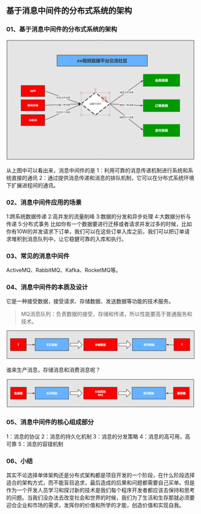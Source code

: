 ## 基于消息中间件的分布式系统的架构

### 01、基于消息中间件的分布式系统的架构

![img](./assets/03.基于消息中间件的分布式系统的架构/kuangstudyb888e5f0-2c0f-4576-af88-0176abfa7832.png)

从上图中可以看出来，消息中间件的是
1：利用可靠的消息传递机制进行系统和系统直接的通讯
2：通过提供消息传递和消息的排队机制，它可以在分布式系统环境下扩展进程间的通讯。

### 02、消息中间件应用的场景

1:跨系统数据传递
2:高并发的流量削峰
3:数据的分发和异步处理
4:大数据分析与传递
5:分布式事务
比如你有一个数据要进行迁移或者请求并发过多的时候，比如你有10W的并发请求下订单，我们可以在这些订单入库之前，我们可以把订单请求堆积到消息队列中，让它稳健可靠的入库和执行。

### 03、常见的消息中间件

ActiveMQ、RabbitMQ、Kafka、RocketMQ等。

### 04、消息中间件的本质及设计

它是一种接受数据，接受请求、存储数据、发送数据等功能的技术服务。

> MQ消息队列：负责数据的接受，存储和传递，所以性能要高于普通服务和技术。

![img](./assets/03.基于消息中间件的分布式系统的架构/kuangstudybcd23133-d755-4146-95da-7f21a85f2e2f.png)

谁来生产消息，存储消息和消费消息呢？

![img](./assets/03.基于消息中间件的分布式系统的架构/kuangstudy7c171d88-687a-4c6c-8a97-2b257467172e.png)

### 05、消息中间件的核心组成部分

1：消息的协议
2：消息的持久化机制
3：消息的分发策略
4：消息的高可用，高可靠
5：消息的容错机制

### 06、小结

其实不论选择单体架构还是分布式架构都是项目开发的一个阶段，在什么阶段选择适合的架构方式，而不能盲目追求，最后造成的后果和问题都需要自己买单。但是作为一个开发人员学习和探讨新的技术是我们每个程序开发者都应该去保持和思考的问题。当我们没办法去改变社会和世界的时候，我们为了生活和生存那就必须要迎合企业和市场的需求，发挥你的价值和所学的才能，创造价值和实现自我。

